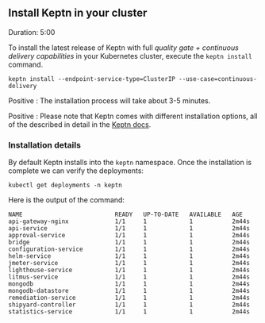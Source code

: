 
## Install Keptn in your cluster
Duration: 5:00

To install the latest release of Keptn with full _quality gate + continuous delivery capabilities_ in your Kubernetes cluster, execute the `keptn install` command.

<!-- bash 
echo "{}" > creds.json
 
keptn install --endpoint-service-type=ClusterIP --use-case=continuous-delivery -c ./creds.json
-->

```
keptn install --endpoint-service-type=ClusterIP --use-case=continuous-delivery
```

<!-- bash verify_test_step $? "keptn install failed" -->

Positive
: The installation process will take about 3-5 minutes.

Positive
: Please note that Keptn comes with different installation options, all of the described in detail in the [Keptn docs](https://keptn.sh/docs/0.12.x/operate/install/).

### Installation details 

By default Keptn installs into the `keptn` namespace. Once the installation is complete we can verify the deployments:

<!-- command -->
```
kubectl get deployments -n keptn
```

Here is the output of the command:

```
NAME                          READY   UP-TO-DATE   AVAILABLE   AGE
api-gateway-nginx             1/1     1            1           2m44s
api-service                   1/1     1            1           2m44s
approval-service              1/1     1            1           2m44s
bridge                        1/1     1            1           2m44s
configuration-service         1/1     1            1           2m44s
helm-service                  1/1     1            1           2m44s
jmeter-service                1/1     1            1           2m44s
lighthouse-service            1/1     1            1           2m44s
litmus-service                1/1     1            1           2m44s
mongodb                       1/1     1            1           2m44s
mongodb-datastore             1/1     1            1           2m44s
remediation-service           1/1     1            1           2m44s
shipyard-controller           1/1     1            1           2m44s
statistics-service            1/1     1            1           2m44s
```




